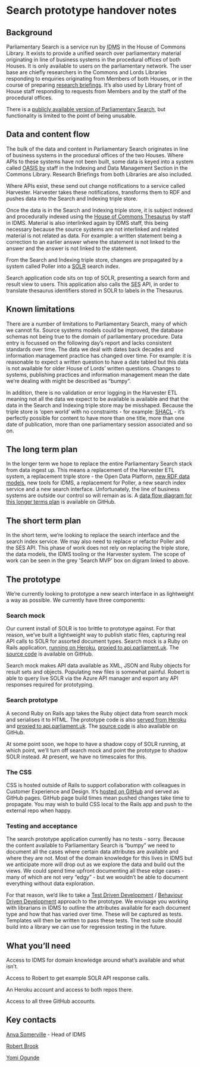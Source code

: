 # Search prototype handover notes

## Background

Parliamentary Search is a service run by <abbr title="Indexing and Data Management Section">IDMS</abbr> in the House of Commons Library. It exists to provide a unified search over parliamentary material originating in line of business systems in the procedural offices of both Houses. It is only available to users on the parliamentary network. The user base are chiefly researchers in the Commons and Lords Libraries responding to enquiries originating from Members of both Houses, or in the course of preparing [research briefings](https://researchbriefings.parliament.uk/). It’s also used by Library front of House staff responding to requests from Members and by the staff of the procedural offices.

There is a [publicly available version of Parliamentary Search](https://search-material.parliament.uk/), but functionality is limited to the point of being unusable.

## Data and content flow 

The bulk of the data and content in Parliamentary Search originates in line of business systems in the procedural offices of the two Houses. Where APIs to these systems have not been built, some data is keyed into a system called <abbr title="Odds and Sods Information System">OASIS by</abbr> staff in the Indexing and Data Management Section in the Commons Library. Research Briefings from both Libraries are also included.

Where APIs exist, these send out change notifications to a service called Harvester. Harvester takes these notifications, transforms them to RDF and pushes data into the Search and Indexing triple store.

Once the data is in the Search and Indexing triple store, it is subject indexed and procedurally indexed using the [House of Commons Thesaurus](https://explore.data.parliament.uk/?endpoint=terms) by staff in IDMS. Material is also interlinked again by IDMS staff, this being necessary because the source systems are not interlinked and related material is not related as data. For example: a written statement being a correction to an earlier answer where the statement is not linked to the answer and the answer is not linked to the statement.

From the Search and Indexing triple store, changes are propagated by a system called Poller into a [SOLR](https://en.wikipedia.org/wiki/Apache_Solr) search index.

Search application code sits on top of SOLR, presenting a search form and result view to users. This application also calls the <abbr title="Semantic Enhancement Service">SES</abbr> API, in order to translate thesaurus identifiers stored in SOLR to labels in the Thesaurus.

## Known limitations 

There are a number of limitations to Parliamentary Search, many of which we cannot fix. Source systems models could be improved, the database schemas not being true to the domain of parliamentary procedure. Data entry is focussed on the following day’s report and lacks consistent standards over time. The data we deal with dates back decades and information management practice has changed over time. For example: it is reasonable to expect a written question to have a date tabled but this data is not available for older House of Lords’ written questions. Changes to systems, publishing practices and information management mean the date we’re dealing with might be described as “bumpy”.

In addition, there is no validation or error logging in the Harvester ETL meaning not all the data we expect to be available is available and that the data in the Search and Indexing triple store may be misshaped. Because the triple store is ‘open world’ with no constraints - for example: [SHACL](https://en.wikipedia.org/wiki/SHACL) - it’s perfectly possible for content to have more than one title, more than one date of publication, more than one parliamentary session associated and so on.

## The long term plan

In the longer term we hope to replace the entire Parliamentary Search stack from data ingest up. This means a replacement of the Harvester ETL system, a replacement triple store - the Open Data Platform, [new RDF data models](https://ukparliament.github.io/ontologies/), new tools for IDMS, a replacement for Poller, a new search index service and a new search interface. Unfortunately, the line of business systems are outside our control so will remain as is. A [data flow diagram for this longer terms plan](https://github.com/ukparliament/ontologies/blob/master/meta/data-flow/odp/odp.svg) is available on GitHub.

## The short term plan
In the short term, we’re looking to replace the search interface and the search index service. We may also need to replace or refactor Poller and the SES API. This phase of work does not rely on replacing the triple store, the data models, the IDMS tooling or the Harvester system. The scope of work can be seen in the grey 'Search MVP' box on digram linked to above.

## The prototype
We’re currently looking to prototype a new search interface in as lightweight a way as possible. We currently have three components:

### Search mock
Our current install of SOLR is too brittle to prototype against. For that reason, we’ve built a lightweight way to publish static files, capturing real API calls to SOLR for assorted document types. Search mock is a Ruby on Rails application, [running on Heroku](https://search-mock.herokuapp.com/search-mock), [proxied to api.parliament.uk](https://api.parliament.uk/search-mock). The [source code](https://github.com/ukparliament/search-mock) is available on GitHub.

Search mock makes API data available as XML, JSON and Ruby objects for result sets and objects. Populating new files is somewhat painful. Robert is able to query live SOLR via the Azure API manager and export any API responses required for prototyping.

### Search prototype

A second Ruby on Rails app takes the Ruby object data from search mock and serialises it to HTML. The prototype code is also [served from Heroku](https://search-prototype.herokuapp.com/search-prototype/) and [proxied to api.parliament.uk](https://api.parliament.uk/search-prototype). The [source code](https://github.com/ukparliament/search-prototype) is also available on GitHub.

At some point soon, we hope to have a shadow copy of SOLR running, at which point, we’ll turn off search mock and point the prototype to shadow SOLR instead. At present, we have no timescales for this.

### The CSS

CSS is hosted outside of Rails to support collaboration with colleagues in Customer Experience and Design. It’s [hosted on GitHub](https://github.com/ukparliament/design-system/blob/main/trrb.css) and served as GitHub pages. GitHub page build times mean pushed changes take time to propagate. You may wish to build CSS local to the Rails app and push to the external repo when happy.

### Testing and acceptance

The search prototype application currently has no tests - sorry. Because the content available to Parliamentary Search is “bumpy” we need to document all the cases where certain data attributes are available and where they are not. Most of the domain knowledge for this lives in IDMS but we anticipate more will drop out as we explore the data and build out the views. We could spend time upfront documenting all these edge cases - many of which are not very “edgy” - but we wouldn’t be able to document everything without data exploration.

For that reason, we’d like to take a [Test Driven Development](https://en.wikipedia.org/wiki/Test-driven_development) / [Behaviour Driven Development](https://en.wikipedia.org/wiki/Behavior-driven_development) approach to the prototype. We envisage you working with librarians in IDMS to outline the attributes available for each document type and how that has varied over time. These will be captured as tests. Templates will then be written to pass these tests. The test suite should build into a library we can use for regression testing in the future.
 
##  What you’ll need

Access to IDMS for domain knowledge around what’s available and what isn’t.

Access to Robert to get example SOLR API response calls.

An Heroku account and access to both repos there.

Access to all three GitHub accounts.

## Key contacts

[Anya Somerville](mailto:somervillea@parliament.uk) - Head of IDMS

[Robert Brook](mailto:BROOKR@parliament.uk)

[Yomi Ogunde](mailto:OGUNDEY@parliament.uk)
